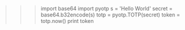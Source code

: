 

>>> import base64
>>> import pyotp
>>> s = 'Hello World'
>>> secret = base64.b32encode(s)
>>> totp = pyotp.TOTP(secret)
>>> token = totp.now()
>>> print token
>>>
